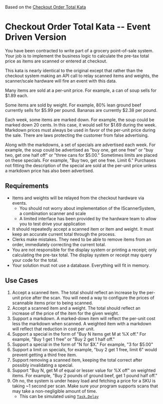 Based on the [Checkout Order Total Kata](https://github.com/PillarTechnology/kata-checkout-order-total/blob/master/README.md)

# Checkout Order Total Kata -- Event Driven Version

You have been contracted to write part of a grocery point-of-sale system. Your job is to implement the business logic to calculate 
the pre-tax total price as items are scanned or entered at checkout.

This kata is nearly identical to the original except that rather than the checkout system making an API call to relay scanned items and weights,
the scanner/scale hardware will fire an event with this data.

Many items are sold at a per-unit price. For example, a can of soup sells for $1.89 each.

Some items are sold by weight. For example, 80% lean ground beef currently sells for $5.99 per pound. Bananas are currently $2.38 per pound.

Each week, some items are marked down. For example, the soup could be marked down 20 cents. In this case, it would sell for $1.69 during the week. 
Markdown prices must always be used in favor of the per-unit price during the sale. There are laws protecting the customer from false advertising.

Along with the markdowns, a set of specials are advertised each week. For example, the soup could be advertised as "buy one, get one free" or 
"buy two, get one half off" or "three cans for $5.00." Sometimes limits are placed on these specials. For example, "Buy two, get one free. Limit 6." 
Purchases not fitting the description of the special are sold at the per-unit price unless a markdown price has also been advertised.

## Requirements
* Items and weights will be relayed from the checkout hardware via events.
  * You should not worry about implementation of the IScannerSystem, a combination scanner and scale
  * A limited interface has been provided by the hardware team to allow you to test drive your application 
* It should repeatedly accept a scanned item or item and weight. It must keep an accurate current total through the process.
* Clerks make mistakes. They need to be able to remove items from an order, immediately correcting the current total.
* You are not responsible for the display system or printing a receipt; only calculating the pre-tax total. The display system or receipt may query your code for the total.
* Your solution must not use a database. Everything will fit in memory.
## Use Cases
1. Accept a scanned item. The total should reflect an increase by the per-unit price after the scan. You will need a way to configure the prices of scannable items prior to being scanned.
2. Accept a scanned item and a weight. The total should reflect an increase of the price of the item for the given weight.
3. Support a markdown. A marked-down item will reflect the per-unit cost less the markdown when scanned. A weighted item with a markdown will reflect that reduction in cost per unit.
4. Support a special in the form of "Buy N items get M at %X off." For example, "Buy 1 get 1 free" or "Buy 2 get 1 half off."
5. Support a special in the form of "N for $X." For example, "3 for $5.00"
6. Support a limit on specials, for example, "buy 2 get 1 free, limit 6" would prevent getting a third free item.
7. Support removing a scanned item, keeping the total correct after possibly invalidating a special.
8. Support "Buy N, get M of equal or lesser value for %X off" on weighted items. For example, "Buy 2 pounds of ground beef, get 1 pound half off."
9. Oh no, the system is under heavy load and fetching a price for a SKU is taking ~1 second per scan. Make sure your program supports scans that may take a non-negligible amount of time.
	* This can be simulated using [`Task.Delay`](https://docs.microsoft.com/en-us/dotnet/api/system.threading.tasks.task.delay)
